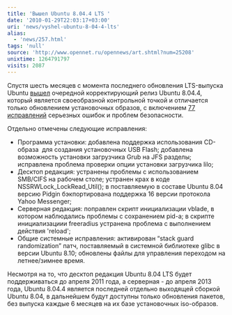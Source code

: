 ```yaml
---
title: 'Вышел Ubuntu 8.04.4 LTS '
date: '2010-01-29T22:03:17+03:00'
uri: 'news/vyshel-ubuntu-8-04-4-lts'
alias: 
  - 'news/257.html'
tags: 'null'
source: 'http://www.opennet.ru/opennews/art.shtml?num=25208'
unixtime: 1264791797
visits: 2087
---
```

Спустя шесть месяцев с момента последнего обновления LTS-выпуска Ubuntu [вышел](https://lists.ubuntu.com/archives/ubuntu-announce/2010-January/000128.html) очередной корректирующий релиз Ubuntu 8.04.4, который является своеобразной контрольной точкой и отличается только обновлением установочных образов, с включением [77 исправлений](https://wiki.ubuntu.com/HardyReleaseNotes/ChangeSummary/8.04.4) серьезных ошибок и проблем безопасности.

Отдельно отмечены следующие исправления:

*   Программа установки: добавлена поддержка использования CD-образа  для создания установочных USB Flash; добавлена возможность установки загрузчика Grub на JFS разделы; исправлена проблема проверки опции установки загрузчика lilo;
*   Десктоп редакция: устранены проблемы с использованием SMB/CIFS на рабочем столе; устранен крах в коде NSSRWLock\_LockRead\_Util(); в поставляемую в составе Ubuntu 8.04 версию Pidgin бэкпортирована поддержка 16 версии протокола Yahoo Messenger;
*   Серверная редакция: поправлен скрипт инициализации vblade, в котором наблюдались проблемы с сохранением pid-а; в скрипте инициализациии freeradius устранена проблема с выполнением действия 'reload';
*   Общие системные исправления: активирован “stack guard randomization” патч, поставляемый в системной библиотеке glibc в версии Ubuntu 8.10; обновлены файлы для управления переходом на летнее/зимнее время.

Несмотря на то, что десктоп редакция Ubuntu 8.04 LTS будет поддерживаться до апреля 2011 года, а серверная - до апреля 2013 года, Ubuntu 8.04.4 является последней отдельно выходящей сборкой Ubuntu 8.04, в дальнейшем будут доступны только обновления пакетов, без выпуска каждые 6 месяцев на их базе установочных iso-образов.
